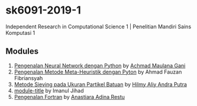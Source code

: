 # sk6091-2019-1
Independent Research in Computational Science 1 | Penelitian Mandiri Sains Komputasi 1

## Modules
1. [Pengenalan Neural Network dengan Python](https://github.com/dudung/sk6091-2019-1/tree/master/20917009) by [Achmad Maulana Gani](https://github.com/masgani)
2. [Pengenalan Metode Meta-Heuristik dengan Pyton](https://github.com/dudung/sk6091-2019-1/tree/master/20917015) by Ahmad Fauzan Fibriansyah
3. [Metode Sieving pada Ukuran Partikel Batuan](https://github.com/dudung/sk6091-2019-1/tree/master/20917303) by [Hilmy Aliy Andra Putra](https://github.com/hilmyaliy)
4. [module-title](https://github.com/dudung/sk6091-2019-1/tree/master/20917304) by Imanul Jihad
5. [Pengenalan Fortran](https://github.com/dudung/sk6091-2019-1/tree/master/20918005) by [Anastiara Adina Restu](https://github.com/anastiara)
